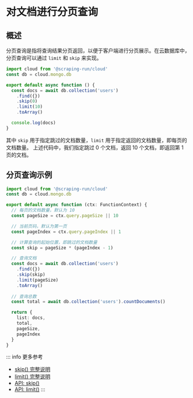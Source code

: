 

# 对文档进行分页查询

## 概述

分页查询是指将查询结果分页返回，以便于客户端进行分页展示。在云数据库中，分页查询可以通过 `limit` 和 `skip` 来实现。

```typescript
import cloud from '@scraping-run/cloud'
const db = cloud.mongo.db

export default async function () {
  const docs = await db.collection('users')
    .find({})
    .skip(0)
    .limit(10)
    .toArray()

  console.log(docs)
}
```

其中 `skip` 用于指定跳过的文档数量，`limit` 用于指定返回的文档数量，即每页的文档数量。
上述代码中，我们指定跳过 0 个文档，返回 10 个文档，即返回第 1 页的文档。


## 分页查询示例

```typescript
import cloud from '@scraping-run/cloud'
const db = cloud.mongo.db

export default async function (ctx: FunctionContext) {
  // 每页的文档数量，默认为 10
  const pageSize = ctx.query.pageSize || 10

  // 当前页码，默认为第一页
  const pageIndex = ctx.query.pageIndex || 1

  // 计算查询的起始位置，即跳过的文档数量
  const skip = pageSize * (pageIndex - 1)

  // 查询文档
  const docs = await db.collection('users')
    .find({})
    .skip(skip)
    .limit(pageSize)
    .toArray()
  
  // 查询总数
  const total = await db.collection('users').countDocuments()

  return {
    list: docs,
    total,
    pageSize,
    pageIndex
  }
}
```

::: info 更多参考
- [skip() 完整说明](https://www.mongodb.com/docs/manual/reference/method/cursor.skip/)
- [limit() 完整说明](https://www.mongodb.com/docs/manual/reference/method/cursor.limit/)
- [API: skip()](https://mongodb.github.io/node-mongodb-native/5.0/classes/FindCursor.html#skip)
- [API: limit()](https://mongodb.github.io/node-mongodb-native/5.0/classes/FindCursor.html#limit)
:::
